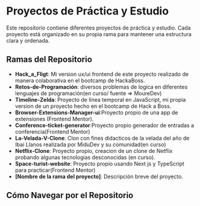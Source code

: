 # Proyectos de Práctica y Estudio

Este repositorio contiene diferentes proyectos de práctica y estudio. Cada proyecto está organizado en su propia rama para mantener una estructura clara y ordenada.

## Ramas del Repositorio

- **Hack_a_Fligt**: Mi version ux/ui frontend de este proyecto realizado de manera colaborativa en el bootcamp de HackaBoss.
- **Retos-de-Programación**: diversos problemas de logica en diferentes lenguajes de programación(en curso/ fuente => MoureDev)
- **Timeline-Zelda**: Proyecto de línea temporal en JavaScript, mi propia version de un proyecto hecho en el bootcamp de Hack a Boss.
- **Browser-Extensions-Manager-ui**:Proyecto propio de una app de extensiones (Frontend Mentor).
- **Conference-ticket-generator**:Proyecto propio generador de entradas a conferencia(Frontend Mentor)
- **La-Velada-V-Clone**: Clon con fines didacticos de la velada del año de Ibai Llanos realizada por MiduDev y su comunidad(en curso)
- **Netflix-Clone**: Proyecto propio, creacion de un clone de Netflix probando algunas tecnologias desconocidas (en curso).
- **Space-turist-website**: Proyecto propio usando Next js y TypeScript para practicar(Frontend Mentor)
- **[Nombre de la rama del proyecto]**: Descripción breve del proyecto.

## Cómo Navegar por el Repositorio
